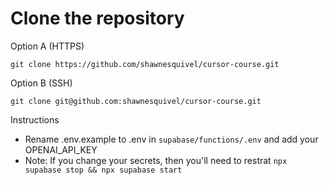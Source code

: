 # Clone the repository

Option A (HTTPS)
```
git clone https://github.com/shawnesquivel/cursor-course.git
```
Option B (SSH)
```
git clone git@github.com:shawnesquivel/cursor-course.git
```


Instructions
- Rename .env.example to .env in `supabase/functions/.env` and add your OPENAI_API_KEY
- Note: If you change your secrets, then you'll need to restrat `npx supabase stop && npx supabase start`
